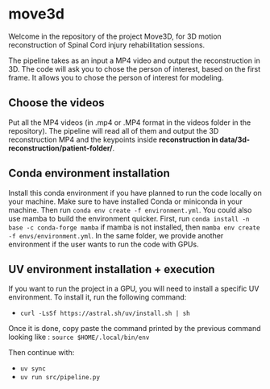 # move3d
Welcome in the repository of the project Move3D, for 3D motion reconstruction of Spinal Cord injury rehabilitation sessions. 

The pipeline takes as an input a MP4 video and output the reconstruction in 3D. The code will ask you to chose the person of interest, based on the first frame. It allows you to chose the person of interest for modeling. 

## Choose the videos
Put all the MP4 videos (in .mp4 or .MP4 format in the videos folder in the repository). The pipeline will read all of them and output the 3D reconstruction MP4 and the keypoints inside **reconstruction in data/3d-reconstruction/patient-folder/**.


## Conda environment installation
Install this conda environment if you have planned to run the code locally on your machine. Make sure to have installed Conda or miniconda in your machine. Then run `conda env create -f environment.yml`.
You could also use mamba to build the environment quicker. First, run `conda install -n base -c conda-forge mamba` if mamba is not installed, then `mamba env create -f envs/environment.yml`. In the same folder, we provide another environment if the user wants to run the code with GPUs.


## UV environment installation + execution
If you want to run the project in a GPU, you will need to install a specific UV environment. To install it, run the following command: 
- `curl -LsSf https://astral.sh/uv/install.sh | sh`

Once it is done, copy paste the command printed by the previous command looking like : `source $HOME/.local/bin/env`

Then continue with:
- `uv sync`
- `uv run src/pipeline.py`


